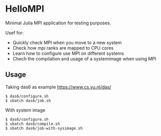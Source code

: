 # HelloMPI

Minimal Julia MPI application for testing purposes.

Usef for:
- Quickly check MPI when you move to a new system
- Check how mpi ranks are mapped to CPU cores
- Learn how to configure use MPI on different systems
- Chech the compilation and usage of a systemimage when using MPI

## Usage

Taking das6 as example https://www.cs.vu.nl/das/  

```batch
$ das6/configure.sh
$ sbatch das6/job.sh
```

With system image
```batch
$ das6/configure.sh
$ sbatch das6/compile.sh
$ sbatch das6/job-with-sysimage.sh
```

